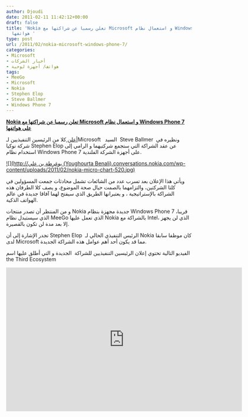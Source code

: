 ```yaml
---
author: Djoudi
date: 2011-02-11 11:42:12+00:00
draft: false
title: 'Nokia تعلن رسميا عن شراكتها مع Microsoft و استعمال نظام Windows Phone 7 على
  هواتفها '
type: post
url: /2011/02/nokia-microsoft-windows-phone-7/
categories:
- Microsoft
- أخبار الشركات
- هواتف/ أجهزة لوحية
tags:
- MeeGo
- Microsoft
- Nokia
- Stephen Elop
- Steve Ballmer
- Windows Phone 7
---
```


**[Nokia تعلن رسميا عن شراكتها مع Microsoft و استعمال نظام Windows Phone 7 على هواتفها](http://www.it-scoop.com/2011/02/nokia-microsoft-windows-phone-7/)**


[أعلن ](http://conversations.nokia.com/2011/02/11/welcome-to-the-third-ecosystem/) كلا من الرئيسين التنفيذيين لـMicrosoft   السيد  Steve Ballmer  ونظيره في شركة نوكيا Stephen Elop عن عقد الشراكة التي ستجمع شركتيهما و الرامي إلى استخدام نظام Windows Phone 7 على أجهزة الشركة الفلندية.

[![](http://يوغرطة بن علي (Youghourta Benali).conversations.nokia.com/wp-content/uploads/2011/02/nokia-micro-chart-520.jpg)
](http://www.it-scoop.com/2011/02/nokia-microsoft-windows-phone-7/)

ويأتي هذا الإعلان بعد تسرب عدد من الشائعات تشمل محادثات جمعت المسؤولين في كلتا الشركتين، والتزامهما بالصمت حيال صحة الموضوع، و يصف كلا الطرفان هذه الشراكة بالإستراتيجية ، و يعتبرانها الطريق الذي سيفتح لهما آفاقا جديدة في عالم الهواتف الذكية.

و من المنتظر أن تصدر منتجات Nokia جديدة مجهزة بنظام Windows Phone 7 قريبا، الذي سيستبدل نظام MeeGo الذي تعمل عليها Nokia بالشراكة مع Intel، الذي لن يجهز إلا بعد مدة لن تكون بالقصيرة.

تجدر الإشارة إلى أن Stephen Elop  الرئيس التنفيذي الحالي لـ Nokia كان موظفا سابقا لدى Microsoft مما قد يكون أحد أهم عوامل هذه الشراكة الجديدة.

الفيديو التالية تحتوي إعلان الرئيسين التنفيذيين للشراكة  الجديدة و التي أطلق عليها اسم the Third Ecosystem

<!-- more -->



<object classid="clsid:d27cdb6e-ae6d-11cf-96b8-444553540000" width="640" codebase="http://download.macromedia.com/pub/shockwave/cabs/flash/swflash.cab#version=6,0,40,0" height="390"><embed src="http://www.youtube.com/v/xe3ksR8zgXg?fs=1&hl=fr_FR" allowscriptaccess="always" height="390" width="640" allowfullscreen="true" type="application/x-shockwave-flash"></embed></object>
